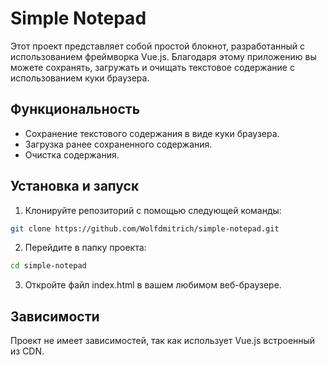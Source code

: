 # Simple Notepad

Этот проект представляет собой простой блокнот, разработанный с использованием фреймворка Vue.js. Благодаря этому приложению вы можете сохранять, загружать и очищать текстовое содержание с использованием куки браузера.

## Функциональность

- Сохранение текстового содержания в виде куки браузера.
- Загрузка ранее сохраненного содержания.
- Очистка содержания.

## Установка и запуск

1. Клонируйте репозиторий с помощью следующей команды:

```bash
git clone https://github.com/Wolfdmitrich/simple-notepad.git
```
2. Перейдите в папку проекта:

```bash
cd simple-notepad
```
3. Откройте файл index.html в вашем любимом веб-браузере.

## Зависимости
Проект не имеет зависимостей, так как использует Vue.js встроенный из CDN.
